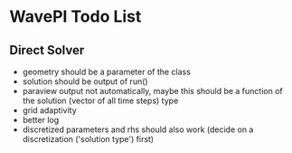 # WavePI Todo List

## Direct Solver

* geometry should be a parameter of the class
* solution should be output of run()
* paraview output not automatically, maybe this should be a function of the solution (vector of all time steps) type
* grid adaptivity
* better log
* discretized parameters and rhs should also work (decide on a discretization ('solution type') first)
